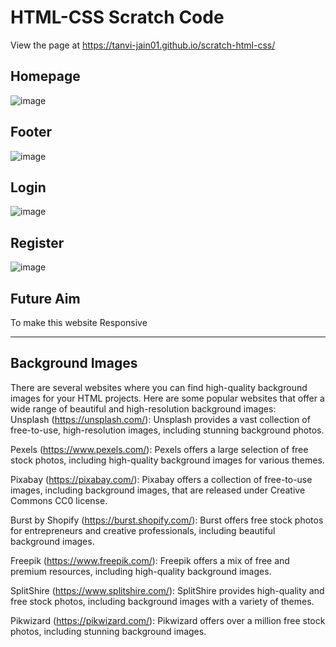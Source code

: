 # HTML-CSS Scratch Code

View the page at  https://tanvi-jain01.github.io/scratch-html-css/

## Homepage
![image](https://github.com/Tanvi-Jain01/scratch-html-css/assets/123053700/fc28e9e5-0f86-4813-8771-0ed32f8c61db)



## Footer
![image](https://github.com/Tanvi-Jain01/scratch-html-css/assets/123053700/d9dabbd5-d098-4565-a93f-d419bfb44d25)


## Login
![image](https://github.com/Tanvi-Jain01/scratch-html-css/assets/123053700/206a0326-fbaf-4a69-9130-ba320b35b0b8)

## Register
![image](https://github.com/Tanvi-Jain01/scratch-html-css/assets/123053700/1784a455-4a58-442e-aa35-616c5bc9ef8b)

## Future Aim
To make this website Responsive

---

## Background Images
There are several websites where you can find high-quality background images for your HTML projects. Here are some popular websites that offer a wide range of beautiful and high-resolution background images:  
Unsplash (https://unsplash.com/): Unsplash provides a vast collection of free-to-use, high-resolution images, including stunning background photos.

Pexels (https://www.pexels.com/): Pexels offers a large selection of free stock photos, including high-quality background images for various themes.

Pixabay (https://pixabay.com/): Pixabay offers a collection of free-to-use images, including background images, that are released under Creative Commons CC0 license.

Burst by Shopify (https://burst.shopify.com/): Burst offers free stock photos for entrepreneurs and creative professionals, including beautiful background images.

Freepik (https://www.freepik.com/): Freepik offers a mix of free and premium resources, including high-quality background images.

SplitShire (https://www.splitshire.com/): SplitShire provides high-quality and free stock photos, including background images with a variety of themes.

Pikwizard (https://pikwizard.com/): Pikwizard offers over a million free stock photos, including stunning background images.
